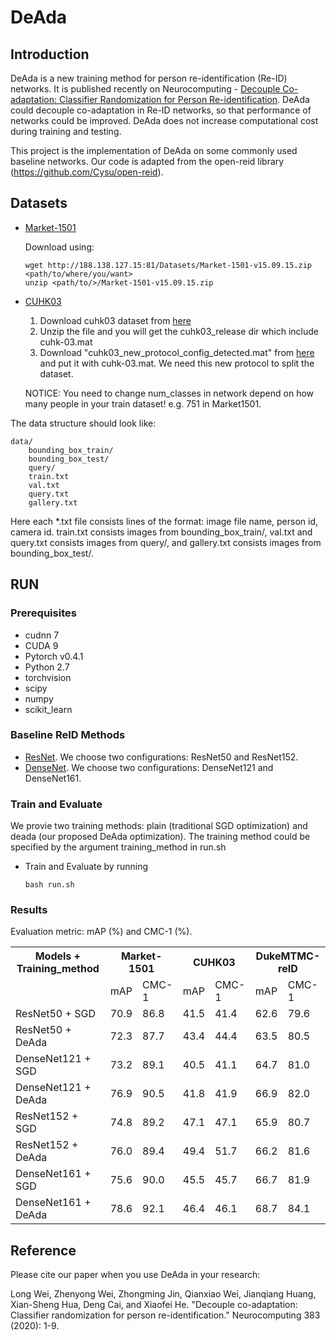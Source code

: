# DeAda
## Introduction

DeAda is a new training method for person re-identification (Re-ID) networks. It is published recently on Neurocomputing - [Decouple Co-adaptation: Classifier Randomization for Person Re-identification](https://www.sciencedirect.com/science/article/abs/pii/S0925231219316972).
DeAda could decouple co-adaptation in Re-ID networks, so that performance of networks could be improved. DeAda does not increase computational cost during training and testing.

This project is the implementation of DeAda on some commonly used baseline networks. Our code is adapted from the open-reid library (https://github.com/Cysu/open-reid).

## Datasets
* [Market-1501](http://www.liangzheng.com.cn/Project/project_reid.html)
  
    Download using: 
        
      wget http://188.138.127.15:81/Datasets/Market-1501-v15.09.15.zip <path/to/where/you/want>
      unzip <path/to/>/Market-1501-v15.09.15.zip
  
* [CUHK03](http://www.ee.cuhk.edu.hk/~xgwang/CUHK_identification.html)

  1. Download cuhk03 dataset from [here](http://www.ee.cuhk.edu.hk/~xgwang/CUHK_identification.html)
  2. Unzip the file and you will get the cuhk03_release dir which include cuhk-03.mat
  3. Download "cuhk03_new_protocol_config_detected.mat" from [here](https://github.com/zhunzhong07/person-re-ranking/tree/master/evaluation/data/CUHK03) and put it with cuhk-03.mat. We need this new protocol to split the dataset.
  
  NOTICE: You need to change num_classes in network depend on how many people in your train dataset! e.g. 751 in Market1501.

The data structure should look like:
    
  ```
  data/
      bounding_box_train/
      bounding_box_test/
      query/
      train.txt   
      val.txt
      query.txt
      gallery.txt
  ```
  Here each *.txt file consists lines of the format: image file name, person id, camera id.
  train.txt consists images from bounding_box_train/, val.txt and query.txt consists images from query/, and gallery.txt consists images from bounding_box_test/.

## RUN
### Prerequisites

+ cudnn 7
+ CUDA 9
+ Pytorch v0.4.1
+ Python 2.7
+ torchvision
+ scipy
+ numpy
+ scikit_learn

### Baseline ReID Methods

+ [ResNet](https://arxiv.org/abs/1512.03385). We choose two configurations: ResNet50 and ResNet152.
+ [DenseNet](https://arxiv.org/abs/1608.06993). We choose two configurations: DenseNet121 and DenseNet161.

### Train and Evaluate
We provie two training methods: plain (traditional SGD optimization) and deada (our proposed DeAda optimization). The training method could be specified by the argument training_method in run.sh

* Train and Evaluate by running
  ```
  bash run.sh
  ```

### Results
Evaluation metric: mAP (%) and CMC-1 (%). 

<table>
  <tr>
    <th>Models + Training_method</th> 
    <th colspan="2">Market-1501</th>
    <th colspan="2">CUHK03</th>
    <th colspan="2">DukeMTMC-reID</th>
  </tr>
  <tr>
    <td></td>
    <td>mAP</td>
    <td>CMC-1</td>
    <td>mAP</td>
    <td>CMC-1</td>
    <td>mAP</td>
    <td>CMC-1</td>
  </tr>
  <tr>
    <td>ResNet50 + SGD</td>
    <td>70.9</td>
    <td>86.8</td>
    <td>41.5</td>
    <td>41.4</td>
    <td>62.6</td>
    <td>79.6</td>
  </tr>
  <tr>
    <td>ResNet50 + DeAda</td>
    <td>72.3</td>
    <td>87.7</td>
    <td>43.4</td>
    <td>44.4</td>
    <td>63.5</td>
    <td>80.5</td>
  </tr>
  <tr>
    <td>DenseNet121 + SGD</td>
    <td>73.2</td>
    <td>89.1</td>
    <td>40.5</td>
    <td>41.1</td>
    <td>64.7</td>
    <td>81.0</td>
  </tr>
  <tr>
    <td>DenseNet121 + DeAda</td>
    <td>76.9</td>
    <td>90.5</td>
    <td>41.8</td>
    <td>41.9</td>
    <td>66.9</td>
    <td>82.0</td>
  </tr>
  <tr>
    <td>ResNet152 + SGD</td>
    <td>74.8</td>
    <td>89.2</td>
    <td>47.1</td>
    <td>47.1</td>
    <td>65.9</td>
    <td>80.7</td>
  </tr>
  <tr>
    <td>ResNet152 + DeAda</td>
    <td>76.0</td>
    <td>89.4</td>
    <td>49.4</td>
    <td>51.7</td>
    <td>66.2</td>
    <td>81.6</td>
  </tr>
  <tr>
    <td>DenseNet161 + SGD</td>
    <td>75.6</td>
    <td>90.0</td>
    <td>45.5</td>
    <td>45.7</td>
    <td>66.7</td>
    <td>81.9</td>
  </tr>
  <tr>
    <td>DenseNet161 + DeAda</td>
    <td>78.6</td>
    <td>92.1</td>
    <td>46.4</td>
    <td>46.1</td>
    <td>68.7</td>
    <td>84.1</td>
  </tr>
</table>


## Reference

Please cite our paper when you use DeAda in your research:

Long Wei, Zhenyong Wei, Zhongming Jin, Qianxiao Wei, Jianqiang Huang, Xian-Sheng Hua, Deng Cai, and Xiaofei He. "Decouple co-adaptation: Classifier randomization for person re-identification." Neurocomputing 383 (2020): 1-9.
